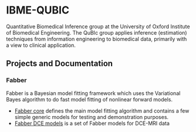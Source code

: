 # IBME-QUBIC

Quantitative Biomedical Inference group at the University of Oxford
Institute of Biomedical Engineering. The QuBIc group applies inference 
(estimation) techniques from information engineering to biomedical data, 
primarily with a view to clinical application.

## Projects and Documentation

### Fabber

Fabber is a Bayesian model fitting framework which uses the Variational Bayes
algorithm to do fast model fitting of nonlinear forward models.

 - [Fabber core](https://fabber-core.readthedocs.io) defines the main model fitting algorithm
   and contains a few simple generic models for testing and demonstration purposes.
 - [Fabber DCE models](https://fabber-dce.readthedocs.io) is a set of Fabber models for
   DCE-MRI data
 
